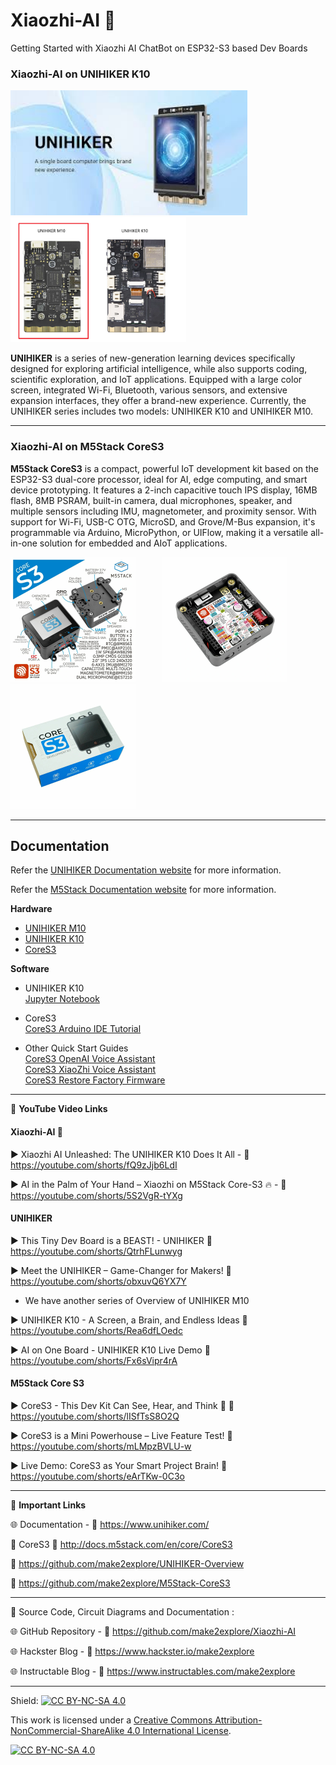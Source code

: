 # Xiaozhi-AI 🤖
Getting Started with Xiaozhi AI ChatBot on ESP32-S3 based Dev Boards  

  
### Xiaozhi-AI on UNIHIKER K10  
  
<img src="/Images/UNIHIKER.jpg" height="200"> &nbsp; &nbsp; &nbsp; &nbsp; &nbsp; <img src="/Images/UNIHIKERback.png" height="200">
  
**UNIHIKER** is a series of new-generation learning devices specifically designed for exploring artificial intelligence, while also supports coding, scientific exploration, and IoT applications. Equipped with a large color screen, integrated Wi-Fi, Bluetooth, various sensors, and extensive expansion interfaces, they offer a brand-new experience. Currently, the UNIHIKER series includes two models: UNIHIKER K10 and UNIHIKER M10.  

------------------
   
### Xiaozhi-AI on M5Stack CoreS3   
  
**M5Stack CoreS3** is a compact, powerful IoT development kit based on the ESP32-S3 dual-core processor, ideal for AI, edge computing, and smart device prototyping. It features a 2-inch capacitive touch IPS display, 16MB flash, 8MB PSRAM, built-in camera, dual microphones, speaker, and multiple sensors including IMU, magnetometer, and proximity sensor. With support for Wi-Fi, USB-C OTG, MicroSD, and Grove/M-Bus expansion, it's programmable via Arduino, MicroPython, or UIFlow, making it a versatile all-in-one solution for embedded and AIoT applications.
  
<img src="/Images/CoreS3-1.jpg" height="200"> &nbsp; &nbsp; &nbsp; &nbsp; &nbsp; <img src="/Images/CoreS3-2.jpg" height="200" > &nbsp; &nbsp; &nbsp; &nbsp; &nbsp; <img src="/Images/CoreS3-3.jpg" height="200" > 
  
------------------  
  
## Documentation

Refer the [UNIHIKER Documentation website](https://www.unihiker.com/) for more information.  
  
Refer the [M5Stack Documentation website](http://docs.m5stack.com/en/core/CoreS3) for more information.  

**Hardware**
- [UNIHIKER M10](https://www.unihiker.com/)
- [UNIHIKER K10](https://www.unihiker.com/)  
- [CoreS3](http://docs.m5stack.com/en/core/CoreS3)   
  
**Software**
- UNIHIKER K10  
    [Jupyter Notebook](https://www.unihiker.com/wiki/GettingStarted/gettingstarted_jupyternotebook/)  

- CoreS3    
    [CoreS3 Arduino IDE Tutorial](http://docs.m5stack.com/en/arduino/arduino_ide)  
    
- Other Quick Start Guides  
    [CoreS3 OpenAI Voice Assistant](http://docs.m5stack.com/en/guide/realtime/openai/m5cores3)   
    [CoreS3 XiaoZhi Voice Assistant](http://docs.m5stack.com/en/guide/realtime/xiaozhi/m5cores3)  
    [CoreS3 Restore Factory Firmware](http://docs.m5stack.com/en/guide/restore_factory/m5cores3)  
    

------------------------------------------------------------------------------------------------------

📕 **YouTube Video Links**  
  
#### Xiaozhi-AI 🤖  

▶️ Xiaozhi AI Unleashed: The UNIHIKER K10 Does It All - 🔗 https://youtube.com/shorts/fQ9zJjb6LdI    
  
▶️ AI in the Palm of Your Hand – Xiaozhi on M5Stack Core-S3 🔥 - 🔗 https://youtube.com/shorts/5S2VgR-tYXg    
  
#### UNIHIKER  
  
▶️  This Tiny Dev Board is a BEAST! - UNIHIKER 🔗  https://youtube.com/shorts/QtrhFLunwyg  

▶️  Meet the UNIHIKER – Game-Changer for Makers! 🔗  https://youtube.com/shorts/obxuvQ6YX7Y    

-  We have another series of Overview of UNIHIKER M10  

▶️  UNIHIKER K10 - A Screen, a Brain, and Endless Ideas 🔗  https://youtube.com/shorts/Rea6dfLOedc 

▶️  AI on One Board - UNIHIKER K10 Live Demo 🔗  https://youtube.com/shorts/Fx6sVipr4rA   
  

#### M5Stack Core S3

▶️  CoreS3 - This Dev Kit Can See, Hear, and Think 🤖 🔗 https://youtube.com/shorts/lISfTsS8O2Q   
  
▶️  CoreS3 is a Mini Powerhouse – Live Feature Test! 🔗  https://youtube.com/shorts/mLMpzBVLU-w  
  
▶️  Live Demo: CoreS3 as Your Smart Project Brain! 🔗  https://youtube.com/shorts/eArTKw-0C3o  

-------------------------------------------------------------------------------------------------------
📒 **Important Links**  

🌐 Documentation - 🔗 https://www.unihiker.com/  

📒 CoreS3 🔗 http://docs.m5stack.com/en/core/CoreS3  

📙 https://github.com/make2explore/UNIHIKER-Overview  

📙 https://github.com/make2explore/M5Stack-CoreS3
 
------------------------------------------------------------------------------------------------------

📜 Source Code, Circuit Diagrams and Documentation : 

🌐 GitHub Repository - 🔗 https://github.com/make2explore/Xiaozhi-AI  

  
🌐 Hackster Blog - 🔗 https://www.hackster.io/make2explore  
  
🌐 Instructable Blog - 🔗 https://www.instructables.com/make2explore  
  

------------------------------------------------------------------------------------------  

Shield: [![CC BY-NC-SA 4.0][cc-by-nc-sa-shield]][cc-by-nc-sa]

This work is licensed under a
[Creative Commons Attribution-NonCommercial-ShareAlike 4.0 International License][cc-by-nc-sa].

[![CC BY-NC-SA 4.0][cc-by-nc-sa-image]][cc-by-nc-sa]

[cc-by-nc-sa]: http://creativecommons.org/licenses/by-nc-sa/4.0/
[cc-by-nc-sa-image]: https://licensebuttons.net/l/by-nc-sa/4.0/88x31.png
[cc-by-nc-sa-shield]: https://img.shields.io/badge/License-CC%20BY--NC--SA%204.0-lightgrey.svg
